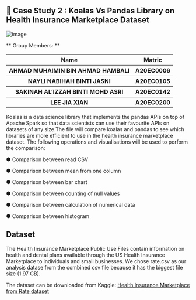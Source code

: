 ## 🏥 Case Study 2 : Koalas Vs Pandas Library on Health Insurance Marketplace Dataset

![image](https://user-images.githubusercontent.com/99240177/212251329-77469daa-6e5a-464d-915d-a8cb4be0c674.png)

  
** Group Members: **

<table width = 700>
  <tr>
    <th>Name</th>
    <th>Matric</th>
  </tr>
  <tr>
    <th>AHMAD MUHAIMIN BIN AHMAD HAMBALI</th>
    <th>A20EC0006</th>
  </tr>
  <tr>
    <th>NAYLI NABIHAH BINTI JASNI</th>
    <th>A20EC0105</th>
  </tr>
    <tr>
    <th>SAKINAH AL’IZZAH BINTI MOHD ASRI</th>
    <th>A20EC0142</th>
  </tr>
    <tr>
    <th>LEE JIA XIAN</th>
    <th>A20EC0200</th>
  </tr>
</table> 


Koalas is a data science library that implements the pandas APIs on top of Apache Spark so that data scientists can use their favourite APIs on datasets of any size.The file will compare koalas and pandas to see which libraries are more efficient to use in the health insurance marketplace dataset. The following operations and visualisations will be used to perform the comparison:

  ● Comparison between read CSV

  ● Comparison between mean from one column

  ● Comparison between bar chart

  ● Comparison between counting of null values 

  ● Comparison between calculation of numerical data

  ● Comparison between histogram

## Dataset

The Health Insurance Marketplace Public Use Files contain information on health and dental plans available through the US Health Insurance Marketplace to individuals and small businesses. We chose rate.csv as our analysis datase from the combined csv file because it has the biggest file size (1.97 GB).

The dataset can be downloaded from Kaggle: <a href="https://www.kaggle.com/datasets/hhs/health-insurance-marketplace?select=Rate.csv">Health Insurance Marketplace from Rate dataset</a>
